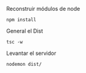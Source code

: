 Reconstruir módulos de node
```
npm install
```

General el Dist
```
tsc -w
```

Levantar el servidor
```
nodemon dist/
```